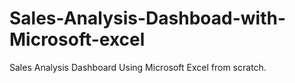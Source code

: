 # Sales-Analysis-Dashboad-with-Microsoft-excel
Sales Analysis Dashboard Using Microsoft Excel from scratch. 
